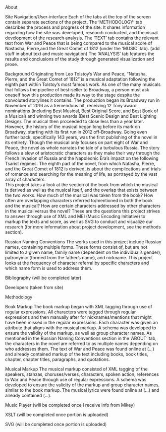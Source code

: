About

Site Navigation/User-interface
	Each of the tabs at the top of the screen contain separate sections of the project. The ‘METHODOLOGY’  tab describes the process and progress of the site. It shares information regarding how the site was developed, research conducted, and the visual development of the research analysis. The ‘TEXT’ tab contains the relevant text from War and Peace that is being compared to the musical score of Nastasha, Pierre,and the Great Comet of 1812 (under the ‘MUSIC’ tab). (add stuff in about text and music navigation) The ‘ANALYSIS’ tab features the results and conclusions of the study through generated visualization and prose. 


Background
	Originating from Leo Tolstoy’s War and Peace, “Natasha, Pierre, and the Great Comet of 1812” is a musical adaptation following the eighth part within Tolstoy’s most famous work.  As one of the many musicals that follows the pipeline of best-seller to Broadway, a person must ask oneself how this production made its way to the stage despite the convoluted storylines it contains. 
    The production began its Broadway run in November of 2016 as a tremendous hit, receiving 12 Tony award nominations (including Best Musical, Best Original Score, and Best Book of a Musical) and winning two awards (Best Scenic Design and Best Lighting Design). The musical then proceeded to close less than a year later. However, the history of the musical began long before its mark on Broadway, starting with its first run in 2012 off-Broadway. Going even further back, specifically 143 years, was the first publishing of the novel in its entirety. 
    Though the musical only focuses on part eight of War and Peace, the novel as whole narrates the tale of a turbulous Russia. The story follows a slew of aristocratic characters as they make their way through the French invasion of Russia and the Napoleonic Era’s impact on the following Tsarist regimes. The eighth part of the novel, from which Natasha, Pierre, and the Great Comet of 1812 is derived, is about the complications and trials of romance and searching for the meaning of life, as portrayed by the vast array of characters.  
    This project takes a look at the section of the book from which the musical is derived as well as the musical itself, and the overlap that exists between the two works. How much of the musical was taken from the book? How often are overlapping characters referred to/mentioned in both the book and the musical? How are certain characters addressed by other characters in the musical versus the novel? These are the questions this project strives to answer through use of XML and MEI (Music Encoding Initiative) to markup the texts and score, as well as SVG to conduct and visualize our research (for more information about project development, see the methods section).
	

Russian Naming Conventions
    The works used in this project include Russian names, containing multiple forms. These forms consist of, but are not limited to a given name, family name (dependent on the individual’s gender), patronymic (formed from the father’s name), and nickname. This project looks at the frequency of character referral by specific characters and which name form is used to address them. 

Bibliography (will be completed later)

Developers (taken from site)

Methodology

Book Markup
	The book markup began with XML tagging through use of regular expressions. All characters were tagged through regular expressions and then manually after for nicknames/mentions that might have been missed in the regular expressions. Each character was given an attribute that aligns with the musical markup. A schema was developed to ensure the validity of the markup, as well as group character names. As mentioned in the Russian Naming Conventions section in the ‘ABOUT’ tab, the characters in the novel are referred to as multiple names depending on who addresses them. The text of War and Peace was found online at (...) and already contained markup of the text including books, book titles, chapter, chapter titles, paragraphs, and quotations. 

Musical Markup
	The musical markup consisted of XML tagging of the speakers, stanzas, choruses/verses, characters, spoken action, references to War and Peace through use of regular expressions. A schema was developed to ensure the validity of the markup and group character names, similar to the book markup. The musical lyrics were found online at (...) and already contained (...).

Music Player (will be completed once I receive info from Mikey)
	
XSLT (will be completed once portion is uploaded)

SVG (will be completed once portion is uploaded)
